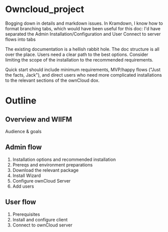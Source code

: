 # Owncloud_project
Bogging down in details and markdown issues. 
In Kramdown, I know how to format branching tabs, which would have been useful for this doc: I'd have separated the Admin  Installation/Configuration and User Connect to server flows into tabs

The existing documentation is a hellish rabbit hole. The doc structure is all over the place. 
Users need a clear path to the best options. 
Consider limiting the scope of the installation to the recommended requirements.


Quick start should include minimum requirements, MVP/happy flows ("Just the facts, Jack"), and direct users who need more complicated installations to the relevant sections of the ownCloud dox. 

# Outline

## Overview and WIIFM
Audience & goals
## Admin flow

1. Installation options and recommended installation
1. Prereqs and environment preparations
1. Download the relevant package
1. Install Wizard
1. Configure ownCloud Server
1. Add users


## User flow
1. Prerequisites
1. Install and configure client
1. Connect to ownCloud server